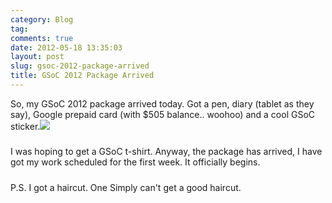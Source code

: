 ```yaml
---
category: Blog
tag: 
comments: true
date: 2012-05-18 13:35:03
layout: post
slug: gsoc-2012-package-arrived
title: GSoC 2012 Package Arrived
---
```


So, my GSoC 2012 package arrived today. Got a pen, diary (tablet as they say), Google prepaid card (with $505 balance.. woohoo) and a cool GSoC sticker.[![](http://www.jayrambhia.com/blog/wp-content/uploads/2012/05/package.jpg)](http://www.jayrambhia.com/blog/wp-content/uploads/2012/05/package.jpg)


##### 


I was hoping to get a GSoC t-shirt. Anyway, the package has arrived, I have got my work scheduled for the first week. It officially begins.


##### 


P.S. I got a haircut. One Simply can't get a good haircut.
